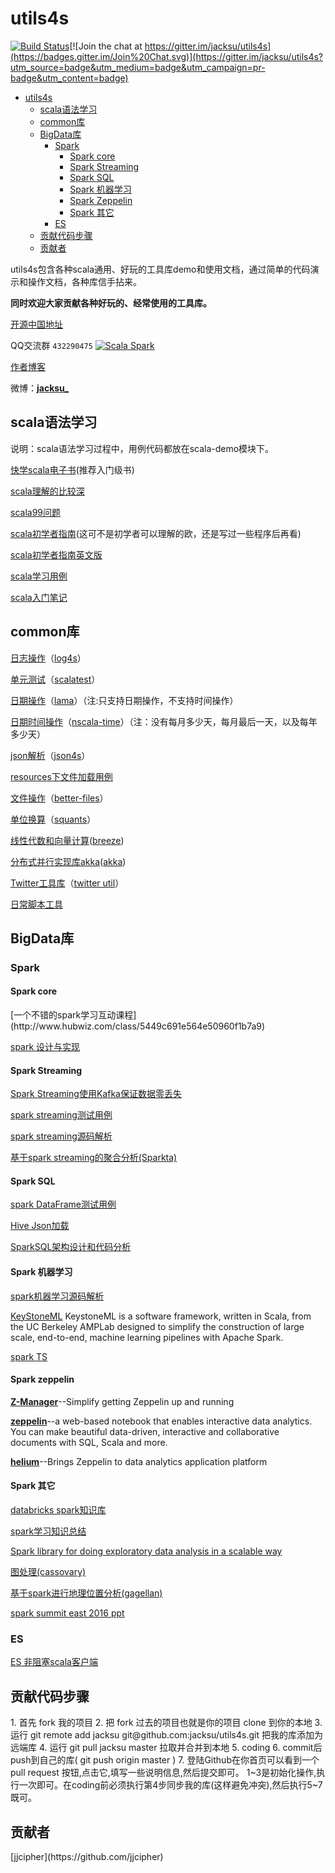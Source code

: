 <h1 id="id1">utils4s</h1>

[![Build Status](https://travis-ci.org/jacksu/utils4s.svg?branch=master)](https://travis-ci.org/jacksu/utils4s)[![Join the chat at https://gitter.im/jacksu/utils4s](https://badges.gitter.im/Join%20Chat.svg)](https://gitter.im/jacksu/utils4s?utm_source=badge&utm_medium=badge&utm_campaign=pr-badge&utm_content=badge)

*   [utils4s](#id1)
    *   [scala语法学习](#id2)
    *   [common库](#id21)
    *   [BigData库](#id22)
        *   [Spark](#id221)
            *   [Spark core](#id2211)
            *   [Spark Streaming](#id2212)
            *   [Spark SQL](#id2213)
            *   [Spark 机器学习](#id2213)
            *   [Spark Zeppelin](#id2214)
            *   [Spark 其它](#id2215)
        *   [ES](#id222)
    *   [贡献代码步骤](#id23)
    *   [贡献者](#id24)

utils4s包含各种scala通用、好玩的工具库demo和使用文档，通过简单的代码演示和操作文档，各种库信手拈来。

**同时欢迎大家贡献各种好玩的、经常使用的工具库。**

[开源中国地址](http://git.oschina.net/jack.su/utils4s)

QQ交流群 `432290475` <a target="_blank" href="http://shang.qq.com/wpa/qunwpa?idkey=cea04391fbc7ae1c55b78476174b518a0ba3fdc040cd6abeadd1e85826c51f3b"><img border="0" src="http://pub.idqqimg.com/wpa/images/group.png" alt="Scala Spark" title="Scala Spark"></a>

[作者博客](http://www.jianshu.com/users/92a1227beb27/latest_articles)

微博：[**jacksu_**](http://weibo.com/jack4s)

<h2 id="id2">scala语法学习</h2>

说明：scala语法学习过程中，用例代码都放在scala-demo模块下。

[快学scala电子书](http://vdisk.weibo.com/s/BP8uNBebkvpOe)(推荐入门级书)

[scala理解的比较深](http://hongjiang.info/scala/)

[scala99问题](http://aperiodic.net/phil/scala/s-99/)

[scala初学者指南](https://windor.gitbooks.io/beginners-guide-to-scala/content/introduction.html)(这可不是初学者可以理解的欧，还是写过一些程序后再看)

[scala初学者指南英文版](http://danielwestheide.com/scala/neophytes.html)

[scala学习用例](scala-demo)

[scala入门笔记](http://blog.djstudy.net/2016/01/24/scala-rumen-biji/)

<h2 id="id21">common库</h2>

[日志操作](log-demo)（[log4s](https://github.com/Log4s/log4s)）

[单元测试](unittest-demo)（[scalatest](http://www.scalatest.org)）

[日期操作](lamma-demo)（[lama](http://www.lamma.io/doc/quick_start)）（注:只支持日期操作，不支持时间操作）

[日期时间操作](nscala-time-demo)（[nscala-time](https://github.com/nscala-time/nscala-time)）（注：没有每月多少天，每月最后一天，以及每年多少天）

[json解析](json4s-demo)（[json4s](https://github.com/json4s/json4s)）

[resources下文件加载用例](resources-demo)

[文件操作](file-demo)（[better-files](https://github.com/pathikrit/better-files)）

[单位换算](analysis-demo)（[squants](https://github.com/garyKeorkunian/squants)）

[线性代数和向量计算](breeze-demo)([breeze](https://github.com/scalanlp/breeze))

[分布式并行实现库akka](akka-demo)([akka](http://akka.io))

[Twitter工具库](twitter-util-demo)（[twitter util](https://github.com/twitter/util)）

[日常脚本工具](manger-tools)

<h2 id="id22">BigData库</h2>

<h3 id="id221">Spark</h3>

<h4 id="id2211">Spark core</h4>
[一个不错的spark学习互动课程](http://www.hubwiz.com/class/5449c691e564e50960f1b7a9)

[spark 设计与实现](http://spark-internals.books.yourtion.com/index.html)

<h4 id="id2212">Spark Streaming</h4>

[Spark Streaming使用Kafka保证数据零丢失](spark-knowledge/md/spark_streaming使用Kafka保证数据零丢失.md)

[spark streaming测试用例](sparkstreaming-demo)

[spark streaming源码解析](https://github.com/proflin/CoolplaySpark)

[基于spark streaming的聚合分析(Sparkta)](https://github.com/Stratio/Sparkta)

<h4 id="id2213">Spark SQL</h4>

[spark DataFrame测试用例](spark-dataframe-demo)

[Hive Json加载](hive-json-demo)

[SparkSQL架构设计和代码分析](https://github.com/marsishandsome/SparkSQL-Internal)

<h4 id="id2213">Spark 机器学习</h4>

[spark机器学习源码解析](https://github.com/endymecy/spark-ml-source-analysis)

[KeyStoneML](http://keystone-ml.org)
KeystoneML is a software framework, written in Scala, from the UC Berkeley AMPLab designed to simplify the construction of large scale, end-to-end, machine learning pipelines with Apache Spark.

[spark TS](spark-timeseries-demo)

<h4 id="id2214">Spark zeppelin</h4>

[**Z-Manager**](https://github.com/NFLabs/z-manager)--Simplify getting Zeppelin up and running

[**zeppelin**](https://github.com/apache/incubator-zeppelin)--a web-based notebook that enables interactive data analytics. You can make beautiful data-driven, interactive and collaborative documents with SQL, Scala and more.

[**helium**](http://s.apache.org/helium)--Brings Zeppelin to data analytics application platform

<h4 id="id2215">Spark 其它</h4>

[databricks spark知识库](https://aiyanbo.gitbooks.io/databricks-spark-knowledge-base-zh-cn/content/)

[spark学习知识总结](spark-knowledge)

[Spark library for doing exploratory data analysis in a scalable way](https://github.com/vicpara/exploratory-data-analysis/)

[图处理(cassovary)](https://github.com/twitter/cassovary)

[基于spark进行地理位置分析(gagellan)](https://github.com/harsha2010/magellan)

[spark summit east 2016 ppt](http://vdisk.weibo.com/s/BP8uNBea_C2Af?from=page_100505_profile&wvr=6)

<h3 id="id222">ES</h3>

[ES 非阻塞scala客户端](https://github.com/sksamuel/elastic4s)
<h2 id="id23">贡献代码步骤</h2>
1. 首先 fork 我的项目
2. 把 fork 过去的项目也就是你的项目 clone 到你的本地
3. 运行 git remote add jacksu git@github.com:jacksu/utils4s.git 把我的库添加为远端库
4. 运行 git pull jacksu master 拉取并合并到本地
5. coding
6. commit后push到自己的库( git push origin master )
7. 登陆Github在你首页可以看到一个 pull request 按钮,点击它,填写一些说明信息,然后提交即可。
1~3是初始化操作,执行一次即可。在coding前必须执行第4步同步我的库(这样避免冲突),然后执行5~7既可。

<h2 id="id24">贡献者</h2>
[jjcipher](https://github.com/jjcipher)

